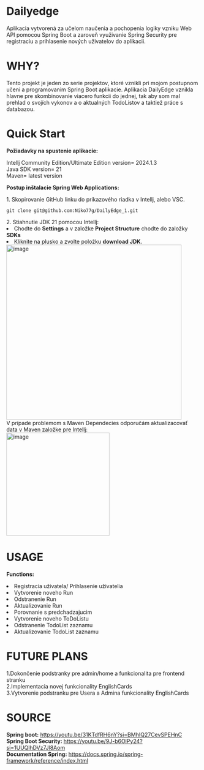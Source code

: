 # Dailyedge
Aplikacia vytvorená za učelom naučenia a pochopenia logiky vzniku Web API pomocou Spring Boot a zaroveň využivanie Spring Security pre registraciu a prihlasenie nových uživatelov do aplikacii. 

# WHY?
Tento projekt je jeden zo serie projektov, ktoré vznikli pri mojom postupnom učeni a programovanim Spring Boot aplikacie. Aplikacia DailyEdge vznikla hlavne pre skombinovanie viacero funkcii do jednej, tak aby som mal prehlad o svojích vykonov a o aktualných TodoListov a taktiež práce s databazou.

# Quick Start
<strong>Požiadavky na spustenie aplikacie:</strong>
<div>Intellj Community Edition/Ultimate Edition version= 2024.1.3</div>
<div>Java SDK version= 21</div>
<div>Maven= latest version</div>

<strong>Postup inštalacie Spring Web Applications:</strong>
<div>1. Skopirovanie GitHub linku do prikazového riadka v Intellj, alebo VSC. </div>
 <div class="snippet-clipboard-content notranslate position-relative overflow-auto" data-snippet-clipboard-copy-content="git@github.com:Niko77g/DailyEdge_1.git">
  <pre lang="terminal" class="notranslate"><code>git clone git@github.com:Niko77g/DailyEdge_1.git</code></pre>
</div>
<div>2. Stiahnutie JDK 21 pomocou Intellj:</div>
<div><li>Chodte do <strong>Settings</strong> a v založke <strong>Project Structure</strong> chodte do založky <strong>SDKs</strong> </li></div>
<div> <li>Kliknite na plusko a zvolte položku <strong>download JDK</strong>.</div></li>
<img width="457" alt="image" src="https://github.com/Niko77g/DailyEdge_1/assets/94113127/2f53fdcf-311e-4b0c-b677-bd4ec082b496">
<div>V prípade problemom s Maven Dependecies odporučám aktualizacovať data v Maven založke pre Intellj:</div>
<img width="269" alt="image" src="https://github.com/Niko77g/DailyEdge_1/assets/94113127/90a50b6a-4303-4178-b87c-6d65763e6cda">

# USAGE
<strong>Functions:</strong>
<div><li>Registracia uživatela/ Prihlasenie uživatelia</li></div>
<div><li>Vytvorenie noveho Run </li></div>
<div><li></lid>Odstranenie Run</li></div>
<div><li>Aktualizovanie Run</li></div>
<div><li>Porovnanie s predchadzajucim</li></div>
<div><li>Vytvorenie noveho ToDoListu</li></div>
<div><li>Odstranenie TodoList zaznamu</li></div>
<div><li>Aktualizovanie TodoList zaznamu</li></div>

# FUTURE PLANS
<div>1.Dokončenie podstranky pre admin/home a funkcionalita pre frontend stranku</div>
<div>2.Implementacia novej funkcionality EnglishCards</div>
<div>3.Vytvorenie podstranku pre Usera a Admina funkcionality EnglishCards</div>

# SOURCE
<strong><div>Spring boot:</strong> https://youtu.be/31KTdfRH6nY?si=BMhIQ27CevSPEHnC</div>
<strong><div>Spring Boot Security: </strong>https://youtu.be/9J-b6OlPy24?si=1UUQlhDVz7Jl8Aom</div>
<strong><div>Documentation Spring:</strong> https://docs.spring.io/spring-framework/reference/index.html</div>



